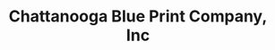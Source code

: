 ---
title: "Chattanooga Blue Print Company, Inc"
url: /chattanooga/chattanooga-blue-print-company-inc/
shop: Kopieren
---